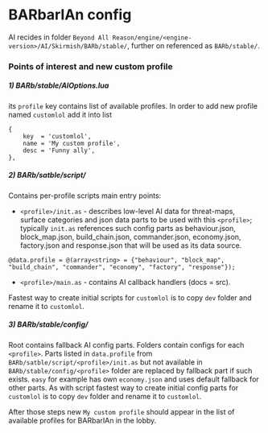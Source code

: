 BARbarIAn config
=========
AI recides in folder `Beyond All Reason/engine/<engine-version>/AI/Skirmish/BARb/stable/`, further on referenced as `BARb/stable/`.
### Points of interest and new custom profile
##### 1) BARb/stable/AIOptions.lua
its `profile` key contains list of available profiles. In order to add new profile named `customlol` add it into list
```
{
	key  = 'customlol',
	name = 'My custom profile',
	desc = 'Funny ally',
},
```

##### 2) BARb/satble/script/
Contains per-profile scripts main entry points:
* `<profile>/init.as` - describes low-level AI data for threat-maps, surface categories and json data parts to be used with this `<profile>`; typically `init.as` references such config parts as behaviour.json, block_map.json, build_chain.json, commander.json, economy.json, factory.json and response.json that will be used as its data source.
```
@data.profile = @(array<string> = {"behaviour", "block_map", "build_chain", "commander", "economy", "factory", "response"});
```
* `<profile>/main.as` - contains AI callback handlers (docs = src).

Fastest way to create initial scripts for `customlol` is to copy `dev` folder and rename it to `customlol`.

##### 3) BARb/stable/config/
Root contains fallback AI config parts. Folders contain configs for each `<profile>`. Parts listed in `data.profile` from `BARb/satble/script/<profile>/init.as` but not available in `BARb/stable/config/<profile>` folder are replaced by fallback part if such exists.
`easy` for example has own `economy.json` and uses default fallback for other parts.
As with script fastest way to create initial config parts for `customlol` is to copy `dev` folder and rename it to `customlol`.

After those steps new `My custom profile` should appear in the list of available profiles for BARbarIAn in the lobby.
